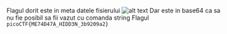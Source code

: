 Flagul dorit este in meta datele fisierului
![alt text](image/CYS.png)
Dar este in base64 ca sa nu fie posibil sa fii vazut cu comanda string
Flagul `picoCTF{ME74D47A_HIDD3N_3b9209a2}`
